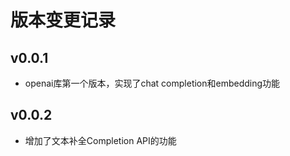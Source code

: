 # 版本变更记录

## v0.0.1
- openai库第一个版本，实现了chat completion和embedding功能

## v0.0.2
- 增加了文本补全Completion API的功能